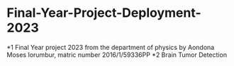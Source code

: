 # Final-Year-Project-Deployment-2023
*1 Final Year project 2023 from the department of physics by Aondona Moses Iorumbur, matric number 2016/1/59336PP
*2 Brain Tumor Detection
